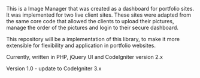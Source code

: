 This is a Image Manager that was created as a dashboard for portfolio sites. It was implemented for two live client sites. These sites were adapted from the same core code that allowed the clients to upload their pictures, manage the order of the pictures and login to their secure dashboard.

This repository will be a implementation of this library, to make it more extensible for flexibility and application in portfolio websites.

Currently, written in PHP, jQuery UI and CodeIgniter version 2.x 

Version 1.0 - update to CodeIgniter 3.x
